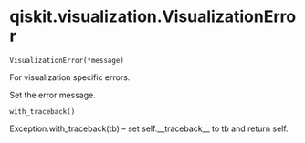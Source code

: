 <span id="qiskit-visualization-visualizationerror" />

# qiskit.visualization.VisualizationError

<span id="undefined" />

`VisualizationError(*message)`

For visualization specific errors.

Set the error message.

<span id="undefined" />

`with_traceback()`

Exception.with\_traceback(tb) – set self.\_\_traceback\_\_ to tb and return self.
